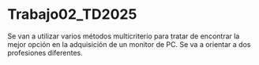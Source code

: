 # Trabajo02_TD2025
Se van a utilizar varios métodos multicriterio para tratar de encontrar la mejor opción en la adquisición de un monitor de PC. Se va a orientar a dos profesiones diferentes.
